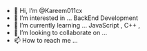- 👋 Hi, I’m @Kareem011cx
- 👀 I’m interested in ... BackEnd Development 
- 🌱 I’m currently learning ... JavaScript , C++ , 
- 💞️ I’m looking to collaborate on ...
- 📫 How to reach me ...

<!---
Kareem011cx/Kareem011cx is a ✨ special ✨ repository because its `README.md` (this file) appears on your GitHub profile.
You can click the Preview link to take a look at your changes.
--->
